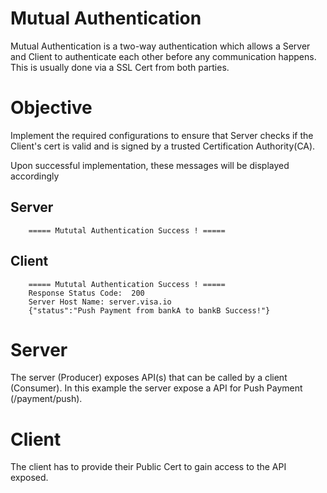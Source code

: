 # Mutual Authentication
Mutual Authentication is a two-way authentication which allows a Server and Client to authenticate each other before any communication happens.
This is usually done via a SSL Cert from both parties.

# Objective
Implement the required configurations to ensure that Server checks if the Client's cert is valid and is signed by a trusted Certification Authority(CA).

Upon successful implementation, these messages will be displayed accordingly

## Server
```
    ===== Mututal Authentication Success ! =====
```
## Client
```
    ===== Mututal Authentication Success ! =====
    Response Status Code:  200
    Server Host Name: server.visa.io
    {"status":"Push Payment from bankA to bankB Success!"}
```
# Server
The server (Producer) exposes API(s) that can be called by a client (Consumer). In this example the server expose a API for Push Payment (/payment/push).

# Client
The client has to provide their Public Cert to gain access to the API exposed. 